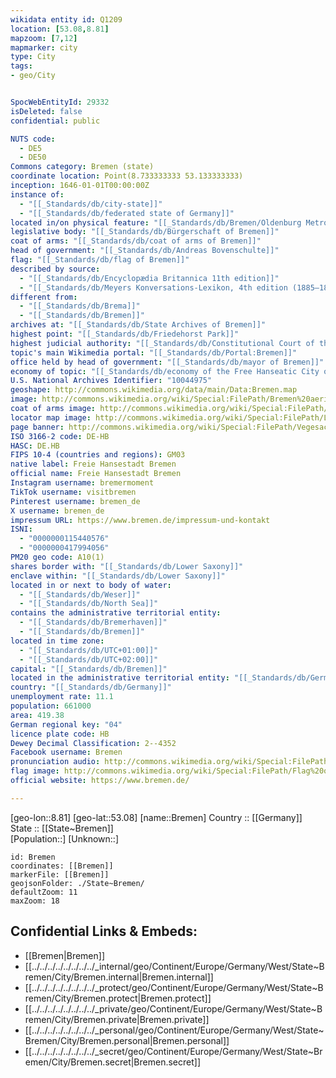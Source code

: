 ```yaml
---
wikidata entity id: Q1209
location: [53.08,8.81] 
mapzoom: [7,12] 
mapmarker: city 
type: City
tags:
- geo/City


SpocWebEntityId: 29332
isDeleted: false
confidential: public

NUTS code:
  - DE5
  - DE50
Commons category: Bremen (state)
coordinate location: Point(8.733333333 53.133333333)
inception: 1646-01-01T00:00:00Z
instance of:
  - "[[_Standards/db/city-state]]"
  - "[[_Standards/db/federated state of Germany]]"
located in/on physical feature: "[[_Standards/db/Bremen/Oldenburg Metropolitan Region]]"
legislative body: "[[_Standards/db/Bürgerschaft of Bremen]]"
coat of arms: "[[_Standards/db/coat of arms of Bremen]]"
head of government: "[[_Standards/db/Andreas Bovenschulte]]"
flag: "[[_Standards/db/flag of Bremen]]"
described by source:
  - "[[_Standards/db/Encyclopædia Britannica 11th edition]]"
  - "[[_Standards/db/Meyers Konversations-Lexikon, 4th edition (1885–1890)]]"
different from:
  - "[[_Standards/db/Brema]]"
  - "[[_Standards/db/Bremen]]"
archives at: "[[_Standards/db/State Archives of Bremen]]"
highest point: "[[_Standards/db/Friedehorst Park]]"
highest judicial authority: "[[_Standards/db/Constitutional Court of the Free Hanseatic City of Bremen]]"
topic's main Wikimedia portal: "[[_Standards/db/Portal:Bremen]]"
office held by head of government: "[[_Standards/db/mayor of Bremen]]"
economy of topic: "[[_Standards/db/economy of the Free Hanseatic City of Bremen]]"
U.S. National Archives Identifier: "10044975"
geoshape: http://commons.wikimedia.org/data/main/Data:Bremen.map
image: http://commons.wikimedia.org/wiki/Special:FilePath/Bremen%20aerial%20view%209.JPG
coat of arms image: http://commons.wikimedia.org/wiki/Special:FilePath/Bremen%20greater%20coat%20of%20arms.svg
locator map image: http://commons.wikimedia.org/wiki/Special:FilePath/Locator%20map%20Bremen%20in%20Germany.svg
page banner: http://commons.wikimedia.org/wiki/Special:FilePath/Vegesack%20banner%20Waterfront.jpg
ISO 3166-2 code: DE-HB
HASC: DE.HB
FIPS 10-4 (countries and regions): GM03
native label: Freie Hansestadt Bremen
official name: Freie Hansestadt Bremen
Instagram username: bremermoment
TikTok username: visitbremen
Pinterest username: bremen_de
X username: bremen_de
impressum URL: https://www.bremen.de/impressum-und-kontakt
ISNI:
  - "0000000115440576"
  - "0000000417994056"
PM20 geo code: A10(1)
shares border with: "[[_Standards/db/Lower Saxony]]"
enclave within: "[[_Standards/db/Lower Saxony]]"
located in or next to body of water:
  - "[[_Standards/db/Weser]]"
  - "[[_Standards/db/North Sea]]"
contains the administrative territorial entity:
  - "[[_Standards/db/Bremerhaven]]"
  - "[[_Standards/db/Bremen]]"
located in time zone:
  - "[[_Standards/db/UTC+01:00]]"
  - "[[_Standards/db/UTC+02:00]]"
capital: "[[_Standards/db/Bremen]]"
located in the administrative territorial entity: "[[_Standards/db/Germany]]"
country: "[[_Standards/db/Germany]]"
unemployment rate: 11.1
population: 661000
area: 419.38
German regional key: "04"
licence plate code: HB
Dewey Decimal Classification: 2--4352
Facebook username: Bremen
pronunciation audio: http://commons.wikimedia.org/wiki/Special:FilePath/Bremen.ogg
flag image: http://commons.wikimedia.org/wiki/Special:FilePath/Flag%20of%20Bremen.svg
official website: https://www.bremen.de/

---
```

[geo-lon::8.81] 
[geo-lat::53.08] 
[name::Bremen] 
Country :: [[Germany]]  
State :: [[State~Bremen]]  
[Population::] 
[Unknown::] 


```leaflet
id: Bremen
coordinates: [[Bremen]] 
markerFile: [[Bremen]] 
geojsonFolder: ./State~Bremen/
defaultZoom: 11 
maxZoom: 18
```


## Confidential Links & Embeds: 
- [[Bremen|Bremen]]  
- [[../../../../../../../../_internal/geo/Continent/Europe/Germany/West/State~Bremen/City/Bremen.internal|Bremen.internal]] 
- [[../../../../../../../../_protect/geo/Continent/Europe/Germany/West/State~Bremen/City/Bremen.protect|Bremen.protect]] 
- [[../../../../../../../../_private/geo/Continent/Europe/Germany/West/State~Bremen/City/Bremen.private|Bremen.private]] 
- [[../../../../../../../../_personal/geo/Continent/Europe/Germany/West/State~Bremen/City/Bremen.personal|Bremen.personal]] 
- [[../../../../../../../../_secret/geo/Continent/Europe/Germany/West/State~Bremen/City/Bremen.secret|Bremen.secret]] 
